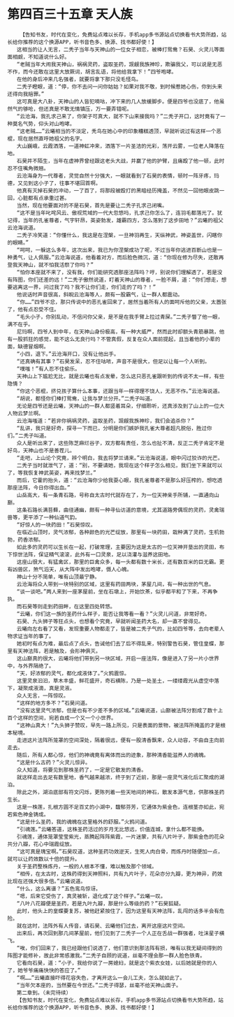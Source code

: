 # 第四百三十五章 天人族
        【告知书友，时代在变化，免费站点难以长存，手机app多书源站点切换看书大势所趋，站长给你推荐的这个换源APP，听书音色多、换源、找书都好使！】
       这相当的让人无言，二秃子当年与天神山的一位女子相恋，被棒打鸳鸯？石昊、火灵儿等面面相觑，不知道说什么好。
       “老贼当年大闹我天神山，祸祸灵药，盗取圣药，觊觎我族神珍，欺骗我父，可以说是无恶不作，而今还敢在这里大放厥词，胡言乱语，将他给我拿下！”四爷咆哮。
       在他的身后冲来几名强者，就要将拿下那只没毛怪鸟。
       二秃子瞪眼，道：“停，你不去问一问你姑姑？如果对我不敬，到时候惹她心伤，你到头来还得向我赔罪。”
       这可真是大八卦，天神山的人皆犯嘀咕，冲下来的几人放缓脚步。便是四爷也没底了，他虽然气的够呛，但还真是不敢无情镇压，万一要弄错呢。
       “云沧海，我孔求己来了，你架子可真大，就不下山来接我吗？”二秃子开口，这时竟有了一种莫名气势，仰头对山咆哮。
       “这老贼……”云曦相当的不淡定，秃鸟在她心中的印象糟糕透顶，早就听说过有这样一个恶棍，现在居然直呼她祖父的名字。
       大山巍峨，云霞洒落，一道神虹冲来，洒落下一片圣洁的光彩，荡开云雾，一位老人降落在地。
       石昊并不陌生，当年在虚神界曾经跟这老头大战，并赢了他的护臂，且痛殴了他一顿，此时忍不住嘴角微翘。
       云沧海身为一代尊者，灵觉自然十分强大，一眼就看到了石昊的表情，顿时一阵牙疼，玛德，又见到这小子了，往事不堪回首啊。
       他真有灭掉石昊的冲动，一了百了，将那段被殴打的黑暗经历掩盖，不然见一回他眼皮跳一回，心脏都有点承重过甚。
       当然，现在他要面对的不是石昊，首先是要让二秃子孔求己闭嘴。
       “这不是当年叱咤风云、傲视荒域的一代大忽悠吗，孔求己你怎么了，连羽毛都落光了。犹记得，当年的孔雀尊者，气宇轩昂，英姿勃发，雄霸四方，怎么落到了这步田地？”云曦的祖父云沧海说道。
       二秃子冷笑道：“你懂什么，我这是在涅槃，一旦神羽再生，天纵神武，神姿盖世，闪瞎你的眼睛。”
       “呵呵，一躲这么多年，这次出来，我已为你涅槃成功了呢，不过当年你逃进百断山也是一种勇气，让人佩服。”云沧海说道，他看着对方，而后脸色微沉，道：“你现在修为尽失，还敢再登我天神山，就不怕我活祭了你吗？”
       “怕你本座就不来了，没有我，你们能研究透那座法阵吗？哼，别说你们理解透了，若是没有阵图，你们还差的远！”二秃子傲然说道，盯着天神山的尊者，一脸不屑，道：“你们想走，想要逃离这一界，问过我了吗？我不让你们走，你们走的了吗？！”
       他说话时声音很高，斜睨云沧海等人，颇有一股霸气，让一群人都震动。
       “你……”四爷不忿，那只传说中的恶孔雀回来了，居然当着所有人的面呵斥他的父亲，太嚣张了，他有点忍受不住。
       “毛头小子，你别乱动，不信问你父亲，是不是在我手臂上拉过青屎。”二秃子瞥了他一眼，满不在乎。
       尼玛啊，四爷人到中年，在天神山身份极高，有一种大威严，然而此时却额头青筋暴跳，他有一股抓狂的感觉，能不这么无良行吗？不管真假，反复在众人面前提起，且当着他的小辈的面，缺德冒烟啊。
       “小四，退下。”云沧海开口，没有让他出手。
       “还真确有其事？”石昊发呆，忍不住咕哝，声音不是很大，但足以让每一个人听到。
       “噗嗤！”有人忍不住偷乐。
       天神山上下尴尬无比，就是云曦也有点发晕，怎么这只恶孔雀跟听到的传说不太一样，有些隐情？
       “你这个恶棍，挤兑孩子算什么本事，还跟当年一样得理不饶人，无恶不作。”云沧海说道。
       “胡说，都怪你们棒打鸳鸯，让我与梦兰分开。”二秃子叫道。
       无论是四爷还是云曦，天神山的一群人都竖着耳朵，仔细聆听，还真涉及到了山上的一位大人物云梦兰啊。
       云沧海嗤道：“若非你祸祸灵药，盗取圣药，觊觎我族神珍，我们会追杀你？”
       “乱讲，我只是好奇，探寻一下而已，分明是你们嫉妒我孔雀大尊者超凡脱俗，胜过你们。”二秃子叫道。
       众人是听出来了，这些陈芝麻烂谷子，双方都有责任，怎么也扯不清，反正二秃子肯定不是好鸟，天神山也不是善茬儿。
       “走吧，上山论个究竟，辨个明白，我去将梦兰请来。”云沧海说道，眼中闪过狡诈的光芒。
       二秃子当时就泄气了，道：“别，不要请她，我现在这个样子怎么相见，我们坐下来就可以了，等我恢复神武英姿，再来找梦兰。”
       而后，它霍的抬头，道：“云沧海你少给我耍心眼，我孔雀尊者不是那么好压榨的，想吃透那座法阵，今日你得出血。”
       山岳高大，有一条青石路，号称自太古时代就存在了，为一位天神亲手所铺，一直通向山巅。
       这条石路长满苔藓，曲径通幽，颇有一种寻仙访道的意境，尤其道路旁偶现的灵药，灵禽瑞兽等，更平添了一种仙道气韵。
       “好惊人的一块药田！”石昊惊叹。
       在临近山顶时，灵气浓郁，各种颜色的光芒绽放，那里有一块药田，栽种满了灵药，生机勃勃，药香浓郁。
       如此多的灵药可以生长在一起，打破常理，主要因为这是太古的一位天神开垦出的灵田，布下惊世法阵，保证精气滚滚，此外有一口灵泉，足以浇灌与滋养这田地。
       这座山很大，有猛禽区，那里的巨禽众多，每一头都有数十米长，还有数百米的巨无霸。更有凶兽区，煞气滔天，从大阵中发出咆哮，慑人心魄。
       神山十分不简单，唯有山顶最宁静。
       云沧海将众人带到一块特别的区域，这里有药田两块，茅屋几间，有一种出世的气息。
       “谈一谈吧。”两人来到一座茅屋前，坐在石墩上，开始饮茶，似乎都平和了下来，不再争执。
       而石昊等则走到药田畔，在这里四处转悠。
       “云曦，你们这一族的圣药什么样子，能否让我等看一看？”火灵儿问道，非常好奇。
       石昊、九头狮子等狂点头，也想看个究竟，早就听闻圣药大名，却一直不曾得见。
       云曦向左右看了又看，发现重要人物都走了，皆是被二秃子气的，比如四爷等，去向老辈人物求证当年的事了。
       她初时有点为难，最后点了点头，告诫他们去了后不得乱来，特别警告石昊，管住皇蝶，那里有天神法阵，若是触及，会形神俱灭。
       这山巅真的很大，云曦将他们带到另一块区域，开启一座法阵，像是进入了另一片小世界中，与外界隔绝了。
       “天，好浓郁的灵气，都化成液体了。”火鸦震惊。
       这里灵泉汩汩，草木丰盛，鲜花盛开，奇石横陈，乃是一处圣土，一缕缕霞光从虚空中落下，凝聚成液滴，真是灵液。
       众人无言，一阵惊叹。
       “这样的地方多不？”石昊问道。
       “没有这里灵气浓郁，但是也有不少差不多的区域。”云曦说道，山巅被法阵分割成了数十上百个这样的空间，宛若自成一个又一个小世界。
       “这神山真大！”九头狮子赞叹，早先一路上所见，只是表面的景物，被法阵所掩盖的才是根本秘境。
       走进这片法阵所笼罩的空间深处，隔着很远，便有一股清香飘来，众人动容，不由自主向前走去。
       随后，所有人都心惊，他们的神魂竟有离体而出的迹象，那种清香能滋养人的魂魄。
       “这是什么古药？”火灵儿惊异。
       众人知道，将要见到那株圣药了，一定是它散发的清香。
       就这样走出去足有数里地，香气越来越浓，终于到了近前，那是一座灵气液化后汇聚成的湖泊。
       除此之外，湖泊底部有符文闪烁，更陈列着一些天地间的神石，散发本源气息，供那株圣药生长。
       这是一株莲，扎根方圆不足百丈的小湖中，馥郁芬芳，它通体为紫金色，连根茎亦如此，宛若紫色神金铸成。
       “这是什么圣药，我的魂魄在这里格外的舒服。”火鸦问道。
       “引魂莲。”云曦答道，这株圣药活过的岁月无比悠远，价值连城，拿什么都不能换。
       引魂莲，通体笼罩莹莹紫光，蒸腾起阵阵紫霞，一片迷蒙，共有八片叶子，那紫金色的花朵共分八瓣，花心中瑞霞绽放。
       “这可真是瑰宝啊。”石昊叹道，这种圣药功效逆天，生死人肉白骨，而炼丹时随便加一点，就可以让药效数以十倍的提升。
       关于圣药整株炼丹，一般的人根本不懂，难以触及那个领域。
       “相传，在太古时，这株药得到天神照料，共有九片叶子，花朵亦分九瓣，更为神异，药效比现在还强大很多倍。”云曦说道。
       “什么，这么离谱？”五色鸾鸟惊讶。
       “嗯，后来它受伤了，真灵被斩，退化成了这个样子。”云曦一叹。
       “八叶八花瓣便是圣药，若是九叶九瓣，那是什么等级的药？”石昊狐疑。
       此时，他头上的皇蝶要复苏，被他赶紧按住了，因为这里有天神法阵，乱闯的话多半会有危险。
       就在这时，法阵外有人传音，请石昊、云曦他们过去，离开这座这片空间。
       出来后，再次回到那几间茅屋前，他们见到了二秃子一个人正在舌战一群强者，吐沫星子横飞。
       “唉，你们回来了，我已经跟他们说透了，他们意识到那法阵有损，唯有以我无疑间得到的阵图才能修补，故此非常感激我。”二秃子自顾的说道，丝毫不理会那一群人脸色铁青。
       它看向石昊，道：“小子，我给你说了一房媳妇，就是这个紫衣女娃，以后她就是你的人了，她爷爷痛痛快快的答应了。”
       “啊……”云曦直接吓得花容失色，才离开这么一会儿工夫，怎么就如此了。
       “当年欠本座的，当然要在今世还。”二秃子得瑟，丝毫不给天神山面子。
       第二章到。（未完待续）
       【告知书友，时代在变化，免费站点难以长存，手机app多书源站点切换看书大势所趋，站长给你推荐的这个换源APP，听书音色多、换源、找书都好使！】